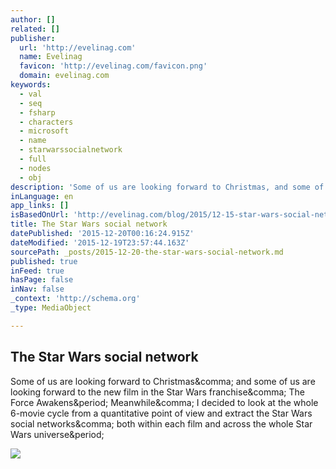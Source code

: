 ```yaml
---
author: []
related: []
publisher:
  url: 'http://evelinag.com'
  name: Evelinag
  favicon: 'http://evelinag.com/favicon.png'
  domain: evelinag.com
keywords:
  - val
  - seq
  - fsharp
  - characters
  - microsoft
  - name
  - starwarssocialnetwork
  - full
  - nodes
  - obj
description: 'Some of us are looking forward to Christmas, and some of us are looking forward to the new film in the Star Wars franchise, The Force Awakens. Meanwhile, I decided to look at the whole 6-movie cycle from a quantitative point of view and extract the Star Wars social networks, both within each film and across the whole Star Wars universe.'
inLanguage: en
app_links: []
isBasedOnUrl: 'http://evelinag.com/blog/2015/12-15-star-wars-social-network/index.html#.VnXpfJN95-W'
title: The Star Wars social network
datePublished: '2015-12-20T00:16:24.915Z'
dateModified: '2015-12-19T23:57:44.163Z'
sourcePath: _posts/2015-12-20-the-star-wars-social-network.md
published: true
inFeed: true
hasPage: false
inNav: false
_context: 'http://schema.org'
_type: MediaObject

---
```

<article style=""><h1>The Star Wars social network</h1><p>Some of us are looking forward to Christmas&amp;comma; and some of us are looking forward to the new film in the Star Wars franchise&amp;comma; The Force Awakens&amp;period; Meanwhile&amp;comma; I decided to look at the whole 6-movie cycle from a quantitative point of view and extract the Star Wars social networks&amp;comma; both within each film and across the whole Star Wars universe&amp;period;</p><img src="http://evelinag.com/blog/2015/12-15-star-wars-social-network/episode4.png" /></article>